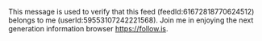 This message is used to verify that this feed (feedId:61672818770624512) belongs to me (userId:59553107242221568). Join me in enjoying the next generation information browser https://follow.is.
